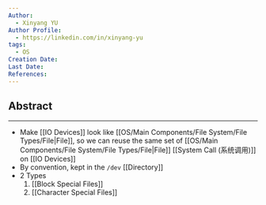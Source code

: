 ```yaml
---
Author:
  - Xinyang YU
Author Profile:
  - https://linkedin.com/in/xinyang-yu
tags:
  - OS
Creation Date: 
Last Date: 
References:
---
```

## Abstract
---
- Make [[IO Devices]] look like [[OS/Main Components/File System/File Types/File|File]], so we can reuse the same set of [[OS/Main Components/File System/File Types/File|File]] [[System Call (系统调用)]] on [[IO Devices]]
- By convention, kept in the ``/dev`` [[Directory]]
- 2 Types
	1. [[Block Special Files]]
	2. [[Character Special Files]]
